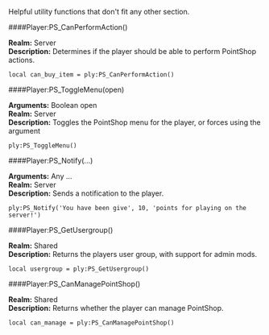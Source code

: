 <p class="lead">Helpful utility functions that don't fit any other section.</p>

####<a name="can-perform-action"></a>Player:PS_CanPerformAction()

**Realm:** <span class="server">Server</span>  
**Description:** Determines if the player should be able to perform PointShop actions.

    local can_buy_item = ply:PS_CanPerformAction()

####<a name="toggle-menu"></a>Player:PS_ToggleMenu(open)

**Arguments:** <span class="type">Boolean</span> open  
**Realm:** <span class="server">Server</span>  
**Description:** Toggles the PointShop menu for the player, or forces using the argument

    ply:PS_ToggleMenu()

####<a name="notify"></a>Player:PS_Notify(...)

**Arguments:** <span class="type">Any</span> ...  
**Realm:** <span class="server">Server</span>  
**Description:** Sends a notification to the player.

    ply:PS_Notify('You have been give', 10, 'points for playing on the server!')

####<a name="get-user-group"></a>Player:PS_GetUsergroup()

**Realm:** <span class="shared">Shared</span>  
**Description:** Returns the players user group, with support for admin mods.

    local usergroup = ply:PS_GetUsergroup()

####<a name="can-manage-pointshop"></a>Player:PS_CanManagePointShop()

**Realm:** <span class="server">Shared</span>  
**Description:** Returns whether the player can manage PointShop.

    local can_manage = ply:PS_CanManagePointShop()
